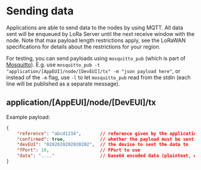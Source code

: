 # Sending data

Applications are able to send data to the nodes by using MQTT. All data sent
will be enqueued by LoRa Server until the next receive window with the node.
Note that max payload length restrictions apply, see the LoRaWAN specifications
for details about the restrictions for your region.

For testing, you can send payloads using `mosquitto_pub` (which is part of [Mosquitto](https://mosquitto.org)). E.g. use `mosquitto_pub -t "application/[AppEUI]/node/[DevEUI]/tx" -m "json payload here"`, or instead of the `-m` flag, use `-l` to let `mosquitto_pub` read from the stdin (each line will be published as a separate message).

## application/[AppEUI]/node/[DevEUI]/tx

Example payload:

```json
{
    "reference": "abcd1234",       // reference given by the application, will be used on error
    "confirmed": true,             // whether the payload must be sent as confirmed data down or not
    "devEUI": "0202020202020202",  // the device to sent the data to
    "fPort": 10,                   // FPort to use
    "data": "...."                 // base64 encoded data (plaintext, will be encrypted by LoRa Server)
}

```

